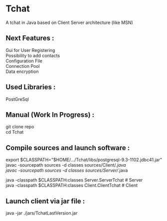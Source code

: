 Tchat
=====

A tchat in Java based on Client Server architecture (like MSN)

Next Features :
---------------

Gui for User Registering <br>
Possibility to add contacts <br>
Configuration File <br>
Connection Pool <br>
Data encryption <br>

Used Libraries :
----------------
PostGreSql


Manual (Work In Progress) :
---------------------------

git clone repo <br>
cd Tchat <br>


Compile sources and launch software :
-------------------------------------

export $CLASSPATH="$HOME/.../Tchat/libs/postgresql-9.3-1102.jdbc41.jar" <br>
javac -sourcepath sources -d classes sources/Client/*.java <br>
javac -sourcepath sources -d classes sources/Server/*.java <br>

java -classpath $CLASSPATH:classes Server.ServerTchat  # Server <br>
java -classpath $CLASSPATH:classes Client.ClientTchat  # Client <br>


Launch client via jar file :
----------------------------

java -jar ./jars/TchatLastVersion.jar <br>
